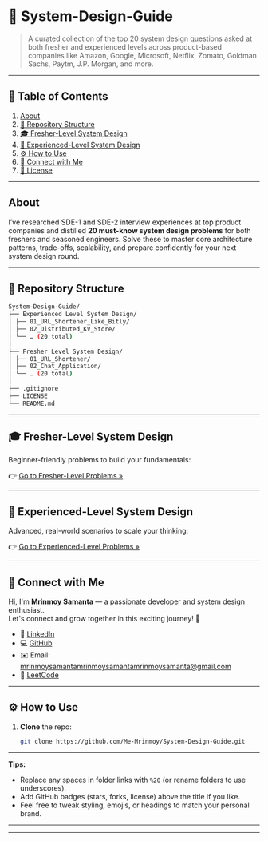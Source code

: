 # 🚀 System-Design-Guide

> A curated collection of the top 20 system design questions asked at both fresher and experienced levels across product-based companies like Amazon, Google, Microsoft, Netflix, Zomato, Goldman Sachs, Paytm, J.P. Morgan, and more.

---

## 📖 Table of Contents

1. [About](#about)  
2. [📂 Repository Structure](#-repository-structure)  
3. [🎓 Fresher-Level System Design](#-fresher-level-system-design)  
4. [🧠 Experienced-Level System Design](#-experienced-level-system-design)  
5. [⚙️ How to Use](#️-how-to-use)  
6. [🤝 Connect with Me](#-connect-with-me)  
7. [📜 License](#-license)  

---

## About

I’ve researched SDE-1 and SDE-2 interview experiences at top product companies and distilled **20 must-know system design problems** for both freshers and seasoned engineers. Solve these to master core architecture patterns, trade-offs, scalability, and prepare confidently for your next system design round.

---

## 📂 Repository Structure
```bash
System-Design-Guide/
├── Experienced Level System Design/
│ ├── 01_URL_Shortener_Like_Bitly/
│ ├── 02_Distributed_KV_Store/
│ └── … (20 total)
│
├── Fresher Level System Design/
│ ├── 01_URL_Shortener/
│ ├── 02_Chat_Application/
│ └── … (20 total)
│
├── .gitignore
├── LICENSE
└── README.md
```

---

## 🎓 Fresher-Level System Design

Beginner-friendly problems to build your fundamentals:

👉 [Go to Fresher-Level Problems »](./Fresher%20Level%20System%20Design/README.md)

---

## 🧠 Experienced-Level System Design

Advanced, real-world scenarios to scale your thinking:

👉 [Go to Experienced-Level Problems »](./Experienced%20Level%20System%20Design/README.md)

---

## 🤝 Connect with Me

Hi, I'm **Mrinmoy Samanta** — a passionate developer and system design enthusiast.  
Let's connect and grow together in this exciting journey! 🚀

- 💼 [LinkedIn](https://www.linkedin.com/in/mrinmoy-samanta-07b617253/)
- 💻 [GitHub](https://github.com/Me-Mrinmoy)
- ✉️ Email: [mrinmoysamantamrinmoysamantamrinmoysamanta@gmail.com](mailto:mrinmoysamantamrinmoysamantamrinmoysamanta@gmail.com)
- 🧠 [LeetCode](https://leetcode.com/Me_Mrinmoy/)

---

## ⚙️ How to Use

1. **Clone** the repo:  
   ```bash
   git clone https://github.com/Me-Mrinmoy/System-Design-Guide.git
   ```

---

**Tips:**
- Replace any spaces in folder links with `%20` (or rename folders to use underscores).
- Add GitHub badges (stars, forks, license) above the title if you like.
- Feel free to tweak styling, emojis, or headings to match your personal brand.

---

   ---
